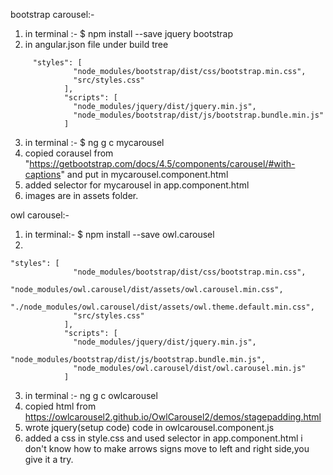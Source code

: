 bootstrap carousel:-

1) in terminal :- $ npm install --save jquery bootstrap
2) in angular.json file under build tree
```
     "styles": [
              "node_modules/bootstrap/dist/css/bootstrap.min.css",
              "src/styles.css"
            ],
            "scripts": [
              "node_modules/jquery/dist/jquery.min.js",
              "node_modules/bootstrap/dist/js/bootstrap.bundle.min.js"
            ]
 ```
3) in terminal :- $ ng g c mycarousel
4) copied corausel from "https://getbootstrap.com/docs/4.5/components/carousel/#with-captions" and put in mycarousel.component.html
5) added selector for mycarousel in app.component.html
6) images are in assets folder.

owl carousel:-

1) in terminal:- $ npm install --save owl.carousel
2)
```
"styles": [
              "node_modules/bootstrap/dist/css/bootstrap.min.css",
              "node_modules/owl.carousel/dist/assets/owl.carousel.min.css",
              "./node_modules/owl.carousel/dist/assets/owl.theme.default.min.css",
              "src/styles.css"
            ],
            "scripts": [
              "node_modules/jquery/dist/jquery.min.js",
              "node_modules/bootstrap/dist/js/bootstrap.bundle.min.js",
              "node_modules/owl.carousel/dist/owl.carousel.min.js"
            ]
 ```           
3) in terminal :- ng g c owlcarousel
4) copied html from https://owlcarousel2.github.io/OwlCarousel2/demos/stagepadding.html
5) wrote jquery(setup code) code in owlcarousel.component.js
6) added a css in style.css and used selector in app.component.html
    i don't know how to make arrows signs move to left and right side,you give it a try.

